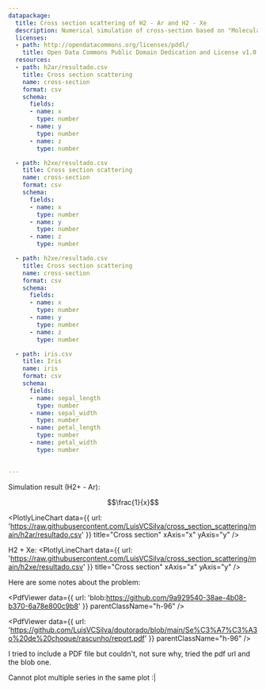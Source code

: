 ```yaml
---
datapackage:
  title: Cross section scattering of H2 - Ar and H2 - Xe
  description: Numerical simulation of cross-section based on "Molecular beam scattering studies of orbiting resonances and the determination of van der Waals potentials for H–Ne, Ar, Kr, and Xe and for H2–Ar, Kr, and Xe"
  licenses:
  - path: http://opendatacommons.org/licenses/pddl/
    title: Open Data Commons Public Domain Dedication and License v1.0
  resources:
  - path: h2ar/resultado.csv
    title: Cross section scattering
    name: cross-section
    format: csv
    schema:
      fields:
      - name: x
        type: number
      - name: y
        type: number
      - name: z
        type: number

  - path: h2xe/resultado.csv
    title: Cross section scattering
    name: cross-section
    format: csv
    schema:
      fields:
      - name: x
        type: number
      - name: y
        type: number
      - name: z
        type: number

  - path: h2xe/resultado.csv
    title: Cross section scattering
    name: cross-section
    format: csv
    schema:
      fields:
      - name: x
        type: number
      - name: y
        type: number
      - name: z
        type: number

  - path: iris.csv
    title: Iris
    name: iris
    format: csv
    schema:
      fields:
      - name: sepal_length
        type: number
      - name: sepal_width
        type: number
      - name: petal_length
        type: number
      - name: petal_width
        type: number

                                                                                                                                                                                                                                                                                                
---
```


Simulation result (H2+ - Ar):

$$\frac{1}{x}$$

<PlotlyLineChart
  data={{
    url: 'https://raw.githubusercontent.com/LuisVCSilva/cross_section_scattering/main/h2ar/resultado.csv'
  }}
  title="Cross section"
  xAxis="x"
  yAxis="y"
/>


H2 + Xe:
<PlotlyLineChart
  data={{
    url: 'https://raw.githubusercontent.com/LuisVCSilva/cross_section_scattering/main/h2xe/resultado.csv'
  }}
  title="Cross section"
  xAxis="x"
  yAxis="y"
/>

Here are some notes about the problem:


<PdfViewer
  data={{
    url: 'blob:https://github.com/9a929540-38ae-4b08-b370-6a78e800c9b8'
  }}
  parentClassName="h-96"
/>



<PdfViewer
  data={{
    url: 'https://github.com/LuisVCSilva/doutorado/blob/main/Se%C3%A7%C3%A3o%20de%20choque/rascunho/report.pdf'
  }}
  parentClassName="h-96"
/>

I tried to include a PDF file but couldn't, not sure why, tried the pdf url and the blob one.

Cannot plot multiple series in the same plot :|


